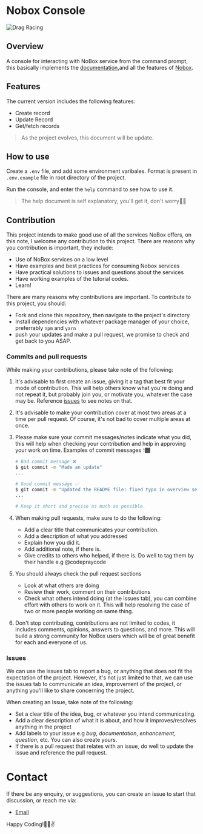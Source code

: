 # Nobox Console

![Drag Racing](https://www.nobox.cloud/Grid%20AndLogo.svg)

## Overview

A console for interacting with NoBox service from the command prompt, this basically implements the [documentation](https://www.docs.nobox.cloud/),and all the features of [Nobox](https://nobox.cloud/).

## Features

The current version includes the following features:

- Create record
- Update Record
- Get/fetch records

> As the project evolves, this document will be update.

## How to use

Create a `.env` file, and add some environment varibales. Format is present in `.env.example` file in root directory of the project.

Run the console, and enter the `help` command to see how to use it.
> The help document is self explanatory, you'll get it, don't worry👍🏾

## Contribution

This project intends to make good use of all the services NoBox offers, on this note, I welcome any contribution to this project. There are reasons why you contribution is important, they include:

- Use of NoBox services on a low level
- Have examples and best practices for consuming Nobox services
- Have practical solutions to issues and questions about the services
- Have working examples of the tutorial codes.
- Learn!

There are many reasons why contributions are important. To contribute to this project, you should:

- Fork and clone this repository, then navigate to the project's directory
- Install dependencies with whatever package manager of your choice, preferrably `npm` and `yarn`
- push your updates and make a pull request, we promise to check and get back to you ASAP.

### Commits and pull requests

While making your contributions, please take note of the following:

1. it's advisable to first create an issue, giving it a tag that best fit your mode of contribution. This will help others know what you're doing and not repeat it, but probably join you, or motivate you, whatever the case may be. Reference [issues](#issues) to see notes on that.

2. It's advisable to make your contribution cover at most two areas at a time per pull request. Of course, it's not bad to cover multiple areas at once.

3. Please make sure your commit messages/notes indicate what you did, this will help when checking your contribution and help in approving your work on time. Examples of commit messages 👇🏾

    ```bash
    # Bad commit message ❌
    $ git commit -m "Made an update"
    ...

    # Good commit message ✅
    $ git commit -m "Updated the README file: fixed typo in overview section"
    ...

    # Keep it short and precise as much as possible.
    ```

4. When making pull requests, make sure to do the following:

    - Add a clear title that communicates your contribution.
    - Add a description of what you addressed
    - Explain how you did it.
    - Add additional note, if there is.
    - Give credits to others who helped, if there is. Do well to tag them by their handle e.g @codepraycode

5. You should always check the pull request sections
    - Look at what others are doing
    - Review their work, comment on their contributions
    - Check what others intend doing (at the issues tab), you can combine effort with others to work on it. This will help resolving the case of two or more people working on same thing.

6. Don't stop contributing, contributions are not limited to codes, it includes comments, opinions, answers to questions, and more. This will build a strong community for NoBox users which will be of great benefit for each and everyone of us.

### Issues

We can use the issues tab to report a bug, or anything that does not fit the expectation of the project. However, it's not just limited to that, we can use the issues tab to communicate an idea, improvement of the project, or anything you'll like to share concerning the project.

When creating an Issue, take note of the following:

- Set a clear title of the idea, bug, or whatever you intend communicating.
- Add a clear description of what it is about, and how it improves/resolves anything in the project
- Add labels to your issue e.g *bug*, *documentation*, *enhancement*, *question*, etc. You can also create yours.
- If there is a pull request that relates with an issue, do well to update the issue and reference the pull request.


# Contact
If there be any enquiry, or suggestions, you can create an issue to start that discussion, or reach me via:

- [Email](preciousolusola16@gmail.com)

Happy Coding!🧑‍💻✌️
